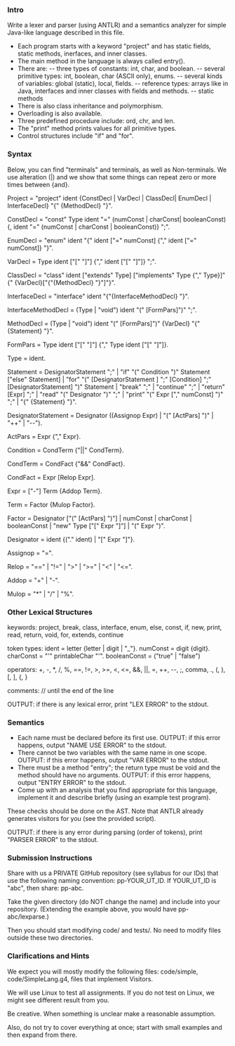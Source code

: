 
### Intro ###

Write a lexer and parser (using ANTLR) and a semantics analyzer for
simple Java-like language described in this file.

 - Each program starts with a keyword "project" and has static fields,
   static methods, inerfaces, and inner classes.
 - The main method in the language is always called entry().
 - There are:
   -- three types of constants: int, char, and boolean.
   -- several primitive types: int, boolean, char (ASCII only), enums.
   -- several kinds of variables: global (static), local, fields.
   -- reference types: arrays like in Java, interfaces and inner
      classes with fields and methods.
   -- static methods
 - There is also class inheritance and polymorphism.
 - Overloading is also available.
 - Three predefined procedure include: ord, chr, and len.
 - The "print" method prints values for all primitive types.
 - Control structures include "if" and "for".


### Syntax ###

Below, you can find "terminals" and terminals, as well as
Non-terminals.  We use alteration (|) and we show that some things can
repeat zero or more times between {and}.

Project = "project" ident {ConstDecl | VarDecl | ClassDecl| EnumDecl | InterfaceDecl} "{" {MethodDecl} "}".

ConstDecl = "const" Type ident "=" (numConst | charConst| booleanConst) {, ident "=" (numConst | charConst | booleanConst)} ";".

EnumDecl = "enum" ident "{" ident ["=" numConst] {"," ident ["=" numConst]} "}".

VarDecl = Type ident ["[" "]"] {"," ident ["[" "]"]} ";".

ClassDecl = "class" ident ["extends" Type] ["implements" Type {"," Type}]"{"  {VarDecl}["{"{MethodDecl} "}"]"}".

InterfaceDecl = "interface" ident "{"{InterfaceMethodDecl} "}".

InterfaceMethodDecl = (Type | "void") ident "(" [FormPars]")" ";".

MethodDecl = (Type | "void") ident "(" [FormPars]")" {VarDecl} "{" {Statement} "}".

FormPars = Type ident ["[" "]"] {"," Type ident ["[" "]"]}.

Type = ident.

Statement =  DesignatorStatement ";"
  | "if" "(" Condition ")" Statement ["else" Statement]
  | "for" "(" [DesignatorStatement ] ";" [Condition] ";" [DesignatorStatement] ")" Statement
  | "break" ";"
  | "continue" ";"
  | "return" [Expr] ";"
  | "read" "(" Designator ")" ";"
  | "print" "(" Expr ["," numConst] ")" ";"
  | "{" {Statement} "}".

DesignatorStatement = Designator ((Assignop Expr) | "(" [ActPars] ")" | "++" | "--").

ActPars = Expr {"," Expr}.

Condition = CondTerm {"||" CondTerm}.

CondTerm = CondFact {"&&" CondFact}.

CondFact = Expr [Relop Expr].

Expr = ["-"] Term {Addop Term}.

Term = Factor {Mulop Factor}.

Factor = Designator ["(" [ActPars] ")"]
  | numConst
  | charConst
  | booleanConst
  | "new" Type ["[" Expr "]"]
  | "(" Expr ")".

Designator = ident {("." ident) | "[" Expr "]"}.

Assignop = "=".

Relop = "==" | "!=" | ">" | ">=" | "<" | "<=".

Addop = "+" | "-".

Mulop = "*" | "/" | "%".


### Other Lexical Structures ###

keywords: project, break, class, interface, enum, else, const, if,
new, print, read, return, void, for, extends, continue

token types:
    ident = letter {letter | digit | "_"}.
    numConst = digit {digit}.
    charConst = "'" printableChar "'".
    booleanConst = ("true" | "false")

operators: +, -, *, /, %, ==, !=, >, >=, <, <=, &&, ||, =, ++, --, ;,
comma, ., (, ), [, ], {, }

comments: // until the end of the line

OUTPUT: if there is any lexical error, print "LEX ERROR" to the stdout.


### Semantics ###

 - Each name must be declared before its first use.
   OUTPUT: if this error happens, output "NAME USE ERROR" to the stdout.
 - There cannot be two variables with the same name in one scope.
   OUTPUT: if this error happens, output "VAR ERROR" to the stdout.
 - There must be a method "entry"; the return type must be void and the
   method should have no arguments.
   OUTPUT: if this error happens, output "ENTRY ERROR" to the stdout.
 - Come up with an analysis that you find appropriate for this language,
   implement it and describe briefly (using an example test program).

These checks should be done on the AST. Note that ANTLR already
generates visitors for you (see the provided script).

OUTPUT: if there is any error during parsing (order of tokens), print
"PARSER ERROR" to the stdout.


### Submission Instructions ###

Share with us a PRIVATE GitHub repository (see syllabus for our IDs)
that use the following naming convention: pp-YOUR_UT_ID.  If
YOUR_UT_ID is "abc", then share: pp-abc.

Take the given directory (do NOT change the name) and include into
your repository.  (Extending the example above, you would have
pp-abc/lexparse.)

Then you should start modifying code/ and tests/.  No need to modify
files outside these two directories.


### Clarifications and Hints ###

We expect you will mostly modify the following files: code/simple,
code/SimpleLang.g4, files that implement Visitors.

We will use Linux to test all assignments. If you do not test on
Linux, we might see different result from you.

Be creative.  When something is unclear make a reasonable assumption.

Also, do not try to cover everything at once; start with small
examples and then expand from there.
